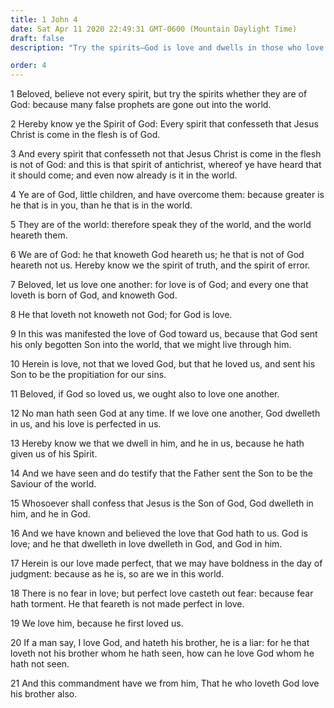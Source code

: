 ```yaml
---
title: 1 John 4
date: Sat Apr 11 2020 22:49:31 GMT-0600 (Mountain Daylight Time)
draft: false
description: "Try the spirits—God is love and dwells in those who love Him."

order: 4
---
```

    
1 Beloved, believe not every spirit, but try the spirits whether they are of God: because many false prophets are gone out into the world.

2 Hereby know ye the Spirit of God: Every spirit that confesseth that Jesus Christ is come in the flesh is of God.

3 And every spirit that confesseth not that Jesus Christ is come in the flesh is not of God: and this is that spirit of antichrist, whereof ye have heard that it should come; and even now already is it in the world.

4 Ye are of God, little children, and have overcome them: because greater is he that is in you, than he that is in the world.

5 They are of the world: therefore speak they of the world, and the world heareth them.

6 We are of God: he that knoweth God heareth us; he that is not of God heareth not us. Hereby know we the spirit of truth, and the spirit of error.

7 Beloved, let us love one another: for love is of God; and every one that loveth is born of God, and knoweth God.

8 He that loveth not knoweth not God; for God is love.

9 In this was manifested the love of God toward us, because that God sent his only begotten Son into the world, that we might live through him.

10 Herein is love, not that we loved God, but that he loved us, and sent his Son to be the propitiation for our sins.

11 Beloved, if God so loved us, we ought also to love one another.

12 No man hath seen God at any time. If we love one another, God dwelleth in us, and his love is perfected in us.

13 Hereby know we that we dwell in him, and he in us, because he hath given us of his Spirit.

14 And we have seen and do testify that the Father sent the Son to be the Saviour of the world.

15 Whosoever shall confess that Jesus is the Son of God, God dwelleth in him, and he in God.

16 And we have known and believed the love that God hath to us. God is love; and he that dwelleth in love dwelleth in God, and God in him.

17 Herein is our love made perfect, that we may have boldness in the day of judgment: because as he is, so are we in this world.

18 There is no fear in love; but perfect love casteth out fear: because fear hath torment. He that feareth is not made perfect in love.

19 We love him, because he first loved us.

20 If a man say, I love God, and hateth his brother, he is a liar: for he that loveth not his brother whom he hath seen, how can he love God whom he hath not seen.

21 And this commandment have we from him, That he who loveth God love his brother also.
